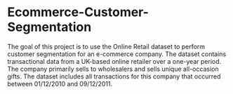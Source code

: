 # Ecommerce-Customer-Segmentation
The goal of this project is to use the Online Retail dataset to perform customer segmentation for an e-commerce company. The dataset contains transactional data from a UK-based online retailer over a one-year period. The company primarily sells to wholesalers and sells unique all-occasion gifts. The dataset includes all transactions for this company that occurred between 01/12/2010 and 09/12/2011.
